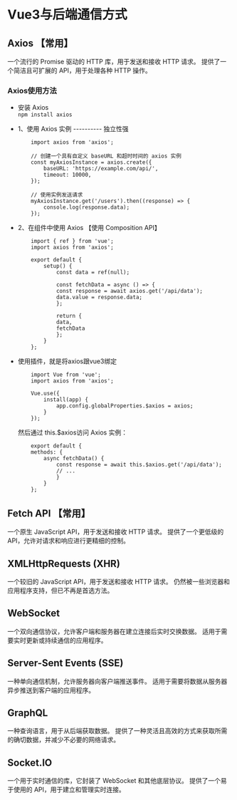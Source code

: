 # Vue3与后端通信方式

## Axios 【常用】
一个流行的 Promise 驱动的 HTTP 库，用于发送和接收 HTTP 请求。
提供了一个简洁且可扩展的 API，用于处理各种 HTTP 操作。
### Axios使用方法
* 安装 Axios    
` npm install axios `

* 1、使用 Axios 实例  ---------- 独立性强
    ```
        import axios from 'axios';

        // 创建一个具有自定义 baseURL 和超时时间的 axios 实例
        const myAxiosInstance = axios.create({
            baseURL: 'https://example.com/api/',
            timeout: 10000,
        });

        // 使用实例发送请求
        myAxiosInstance.get('/users').then((response) => {
            console.log(response.data);
        });

    ```
* 2、在组件中使用 Axios 【使用 Composition API】
    ```
        import { ref } from 'vue';
        import axios from 'axios';

        export default {
            setup() {
                const data = ref(null);

                const fetchData = async () => {
                const response = await axios.get('/api/data');
                data.value = response.data;
                };

                return {
                data,
                fetchData
                };
            }
        };

    ```
* 使用插件，就是将axios跟vue3绑定
    ```
        import Vue from 'vue';
        import axios from 'axios';

        Vue.use({
            install(app) {
                app.config.globalProperties.$axios = axios;
            }
        });

    ```
    然后通过 this.$axios访问 Axios 实例：
    ```
        export default {
        methods: {
            async fetchData() {
                const response = await this.$axios.get('/api/data');
                // ...
                }
            }
        };

    ```



## Fetch API 【常用】
一个原生 JavaScript API，用于发送和接收 HTTP 请求。
提供了一个更低级的 API，允许对请求和响应进行更精细的控制。

## XMLHttpRequests (XHR)
一个较旧的 JavaScript API，用于发送和接收 HTTP 请求。
仍然被一些浏览器和应用程序支持，但已不再是首选方法。

## WebSocket  
一个双向通信协议，允许客户端和服务器在建立连接后实时交换数据。
适用于需要实时更新或持续通信的应用程序。

## Server-Sent Events (SSE)

一种单向通信机制，允许服务器向客户端推送事件。
适用于需要将数据从服务器异步推送到客户端的应用程序。  

## GraphQL
一种查询语言，用于从后端获取数据。
提供了一种灵活且高效的方式来获取所需的确切数据，并减少不必要的网络请求。  

## Socket.IO

一个用于实时通信的库，它封装了 WebSocket 和其他底层协议。
提供了一个易于使用的 API，用于建立和管理实时连接。